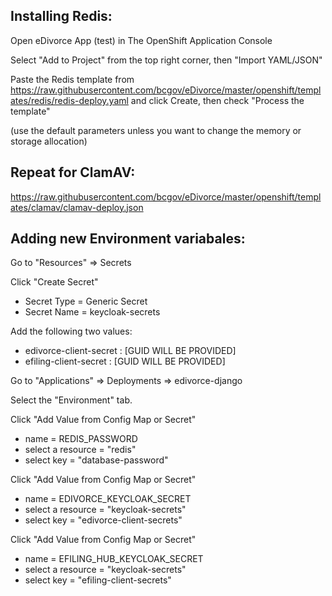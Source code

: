 ## Installing Redis:

Open eDivorce App (test) in The OpenShift Application Console

Select "Add to Project" from the top right corner, then "Import YAML/JSON"

Paste the Redis template from https://raw.githubusercontent.com/bcgov/eDivorce/master/openshift/templates/redis/redis-deploy.yaml and click Create, then check "Process the template"

(use the default parameters unless you want to change the memory or storage allocation)


## Repeat for ClamAV:

https://raw.githubusercontent.com/bcgov/eDivorce/master/openshift/templates/clamav/clamav-deploy.json

## Adding new Environment variabales: 

Go to "Resources" => Secrets

Click "Create Secret"
- Secret Type = Generic Secret
- Secret Name = keycloak-secrets

Add the following two values:
- edivorce-client-secret : [GUID WILL BE PROVIDED]
- efiling-client-secret : [GUID WILL BE PROVIDED]

Go to "Applications" => Deployments => edivorce-django

Select the "Environment" tab.

Click "Add Value from Config Map or Secret"
- name = REDIS_PASSWORD
- select a resource = "redis"
- select key = "database-password"

Click "Add Value from Config Map or Secret"
- name = EDIVORCE_KEYCLOAK_SECRET
- select a resource = "keycloak-secrets"
- select key = "edivorce-client-secrets"

Click "Add Value from Config Map or Secret"
- name = EFILING_HUB_KEYCLOAK_SECRET
- select a resource = "keycloak-secrets"
- select key = "efiling-client-secrets"
